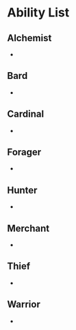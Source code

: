 # Ability List

## Alchemist
- 


## Bard
-


## Cardinal
-



## Forager
-



## Hunter
-



## Merchant
-



## Thief
-



## Warrior
-



